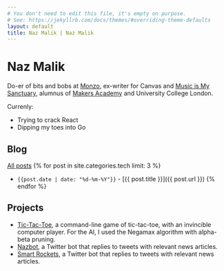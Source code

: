 ```yaml
---
# You don't need to edit this file, it's empty on purpose.
# See: https://jekyllrb.com/docs/themes/#overriding-theme-defaults
layout: default
title: Naz Malik | Naz Malik
---
```


# Naz Malik

Do-er of bits and bobs at [Monzo](https://monzo.com/), ex-writer for Canvas and [Music is My Sanctuary](http://www.musicismysanctuary.com/), alumnus of [Makers Academy](http://www.makersacademy.com/) and University College London.

Currenly: 
- Trying to crack React
- Dipping my toes into Go

## Blog

[All posts](/blog.html)
{% for post in site.categories.tech limit: 3 %}
- `{{post.date | date: "%d-%m-%Y"}}` - [{{ post.title }}]({{ post.url }}) {% endfor %}

## Projects

- [Tic-Tac-Toe](https://github.com/nazwhale/Tic-Tac-Toe), a command-line game of tic-tac-toe, with an invincible computer player. For the AI, I used the Negamax algorithm with alpha-beta pruning.
- [Nazbot](https://github.com/nazwhale/nazbot), a Twitter bot that replies to tweets with relevant news articles.
- [Smart Rockets](https://github.com/nazwhale/smart-rockets), a Twitter bot that replies to tweets with relevant news articles.
